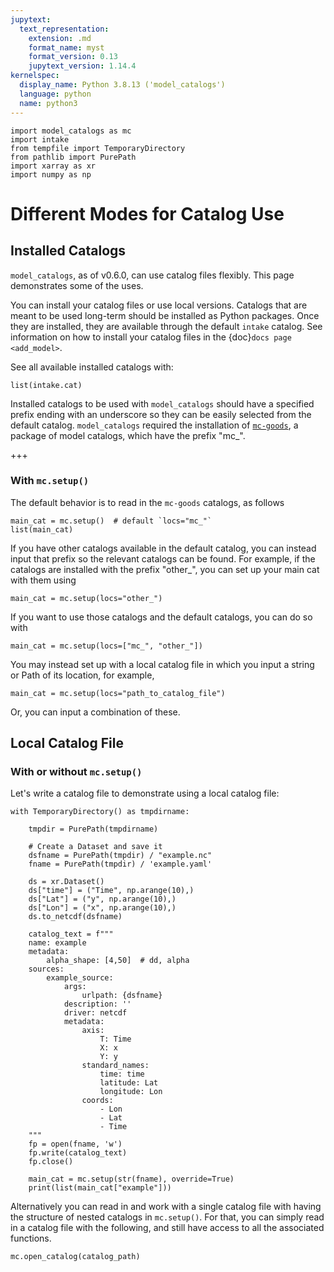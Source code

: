 ```yaml
---
jupytext:
  text_representation:
    extension: .md
    format_name: myst
    format_version: 0.13
    jupytext_version: 1.14.4
kernelspec:
  display_name: Python 3.8.13 ('model_catalogs')
  language: python
  name: python3
---
```


```{code-cell} ipython3
import model_catalogs as mc
import intake
from tempfile import TemporaryDirectory
from pathlib import PurePath
import xarray as xr
import numpy as np
```

# Different Modes for Catalog Use

## Installed Catalogs

`model_catalogs`, as of v0.6.0, can use catalog files flexibly. This page demonstrates some of the uses.

You can install your catalog files or use local versions. Catalogs that are meant to be used long-term should be installed as Python packages. Once they are installed, they are available through the default `intake` catalog. See information on how to install your catalog files in the {doc}`docs page <add_model>`.

See all available installed catalogs with:

```{code-cell} ipython3
list(intake.cat)
```

Installed catalogs to be used with `model_catalogs` should have a specified prefix ending with an underscore so they can be easily selected from the default catalog. `model_catalogs` required the installation of [`mc-goods`](https://github.com/axiom-data-science/mc-goods), a package of model catalogs, which have the prefix "mc_".

+++

### With `mc.setup()`

The default behavior is to read in the `mc-goods` catalogs, as follows

```{code-cell} ipython3
main_cat = mc.setup()  # default `locs="mc_"`
list(main_cat)
```

If you have other catalogs available in the default catalog, you can instead input that prefix so the relevant catalogs can be found. For example, if the catalogs are installed with the prefix "other_", you can set up your main cat with them using

```
main_cat = mc.setup(locs="other_")
```

If you want to use those catalogs and the default catalogs, you can do so with

```
main_cat = mc.setup(locs=["mc_", "other_"])
```

You may instead set up with a local catalog file in which you input a string or Path of its location, for example,

```
main_cat = mc.setup(locs="path_to_catalog_file")
```

Or, you can input a combination of these.

## Local Catalog File

### With or without `mc.setup()`

Let's write a catalog file to demonstrate using a local catalog file:

```{code-cell} ipython3
with TemporaryDirectory() as tmpdirname:

    tmpdir = PurePath(tmpdirname)

    # Create a Dataset and save it
    dsfname = PurePath(tmpdir) / "example.nc"
    fname = PurePath(tmpdir) / 'example.yaml'

    ds = xr.Dataset()
    ds["time"] = ("Time", np.arange(10),)
    ds["Lat"] = ("y", np.arange(10),)
    ds["Lon"] = ("x", np.arange(10),)
    ds.to_netcdf(dsfname)

    catalog_text = f"""
    name: example
    metadata:
        alpha_shape: [4,50]  # dd, alpha
    sources:
        example_source:
            args:
                urlpath: {dsfname}
            description: ''
            driver: netcdf
            metadata:
                axis:
                    T: Time
                    X: x
                    Y: y
                standard_names:
                    time: time
                    latitude: Lat
                    longitude: Lon
                coords:
                    - Lon
                    - Lat
                    - Time
    """
    fp = open(fname, 'w')
    fp.write(catalog_text)
    fp.close()

    main_cat = mc.setup(str(fname), override=True)
    print(list(main_cat["example"]))
```

Alternatively you can read in and work with a single catalog file with having the structure of nested catalogs in `mc.setup()`. For that, you can simply read in a catalog file with the following, and still have access to all the associated functions.

```
mc.open_catalog(catalog_path)
```
